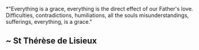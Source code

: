 

*"Everything is a grace, everything is the direct effect of our Father's love. Difficulties, contradictions, humiliations, all the souls misunderstandings, sufferings, everything, is a grace."  <br />

## ~ St Thérèse de Lisieux


 